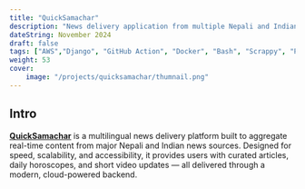 ```yaml
---
title: "QuickSamachar"
description: "News delivery application from multiple Nepali and Indian news sources."
dateString: November 2024
draft: false
tags: ["AWS","Django", "GitHub Action", "Docker", "Bash", "Scrappy", "Postgres",  "Edge-tts"]
weight: 53
cover:
    image: "/projects/quicksamachar/thumnail.png"
---
```


## Intro
[**QuickSamachar**](https://apps.apple.com/sg/app/quicksamachar/id6450090838) is a multilingual news delivery platform built to aggregate real-time content from major Nepali and Indian news sources. Designed for speed, scalability, and accessibility, it provides users with curated articles, daily horoscopes, and short video updates — all delivered through a modern, cloud-powered backend.
